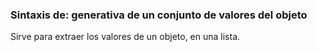 ### Sintaxis de: generativa de un conjunto de valores del objeto

Sirve para extraer los valores de un objeto, en una lista.

```calo

```